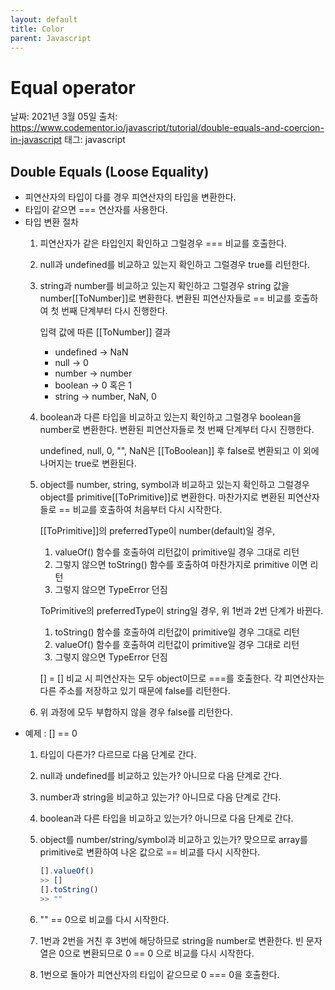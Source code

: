 ```yaml
---
layout: default
title: Color
parent: Javascript
---
```


# Equal operator

날짜: 2021년 3월 05일
출처: https://www.codementor.io/javascript/tutorial/double-equals-and-coercion-in-javascript
태그: javascript

## Double Equals (Loose Equality)

- 피연산자의 타입이 다를 경우 피연산자의 타입을 변환한다.
- 타입이 같으면 === 연산자를 사용한다.
- 타입 변환 절차
    1. 피연산자가 같은 타입인지 확인하고 그럴경우 === 비교를 호출한다.
    2. null과 undefined를 비교하고 있는지 확인하고 그럴경우 true를 리턴한다.
    3. string과 number를 비교하고 있는지 확인하고 그럴경우 string 값을 number[[ToNumber]]로 변환한다. 변환된 피연산자들로 == 비교를 호출하여 첫 번째 단계부터 다시 진행한다.

        입력 값에 따른 [[ToNumber]] 결과
        - undefined → NaN
        - null → 0
        - number → number
        - boolean → 0 혹은 1
        - string → number, NaN, 0

    4. boolean과 다른 타입을 비교하고 있는지 확인하고 그럴경우 boolean을 number로 변환한다.
    변환된 피연산자들로 첫 번째 단계부터 다시 진행한다.

        undefined, null, 0, "", NaN은 [[ToBoolean]] 후 false로 변환되고 이 외에 나머지는 true로 변환된다.

    5. object를 number, string, symbol과 비교하고 있는지 확인하고 그럴경우 object를 primitive[[ToPrimitive]]로 변환한다. 마찬가지로 변환된 피연산자들로 == 비교를 호출하여 처음부터 다시 시작한다.

        [[ToPrimitive]]의 preferredType이 number(default)일 경우,  
        1. valueOf() 함수를 호출하여 리턴값이 primitive일 경우 그대로 리턴
        2. 그렇지 않으면 toString() 함수를 호출하여 마찬가지로 primitive 이면 리턴
        3. 그렇지 않으면 TypeError 던짐

        ToPrimitive의 preferredType이 string일 경우, 위 1번과 2번 단계가 바뀐다.
        1. toString() 함수를 호출하여 리턴값이 primitive일 경우 그대로 리턴
        2. valueOf() 함수를 호출하여 리턴값이 primitive일 경우 그대로 리턴
        3. 그렇지 않으면 TypeError 던짐

        [] = [] 비교 시 피연산자는 모두 object이므로 ===를 호출한다. 각 피연산자는 다른 주소를 저장하고 있기 때문에 false를 리턴한다.

    6. 위 과정에 모두 부합하지 않을 경우 false를 리턴한다.
- 예제 : [] == 0
    1. 타입이 다른가? 다르므로 다음 단계로 간다.
    2. null과 undefined를 비교하고 있는가? 아니므로 다음 단계로 간다.
    3. number과 string을 비교하고 있는가? 아니므로 다음 단계로 간다.
    4. boolean과 다른 타입을 비교하고 있는가? 아니므로 다음 단계로 간다.
    5. object를 number/string/symbol과 비교하고 있는가? 맞으므로 array를 primitive로 변환하여 나온 값으로 == 비교를 다시 시작한다.

        ```jsx
        [].valueOf()
        >> []
        [].toString()
        >> ""
        ```

    6. "" == 0으로 비교를 다시 시작한다.
    7. 1번과 2번을 거친 후 3번에 해당하므로 string을 number로 변환한다. 빈 문자열은 0으로 변환되므로 0 == 0 으로 비교를 다시 시작한다.
    8. 1번으로 돌아가 피연산자의 타입이 같으므로 0 === 0을 호출한다.
